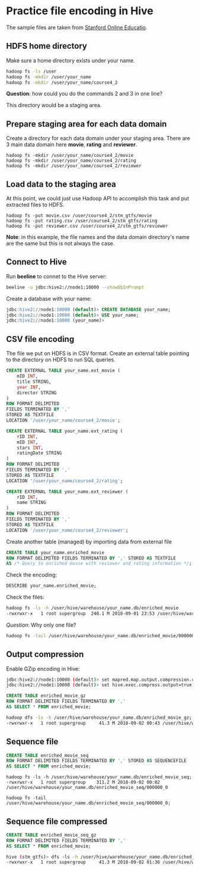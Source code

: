 # Practice file encoding in Hive

The sample files are taken from [Stanford Online Educatio](https://lagunita.stanford.edu/courses/DB/2014/SelfPaced/about).

## HDFS home directory

Make sure a home directory exists under your name.

```bash
hadoop fs -ls /user
hadoop fs -mkdir /user/your_name
hadoop fs -mkdir /user/your_name/course4_2
```

**Question**: how could you do the commands 2 and 3 in one line?

This directory would be a staging area.

## Prepare staging area for each data domain

Create a directory for each data domain under your staging area. There are 3 main data domain here **movie**, **rating** and **reviewer**.
 
```
hadoop fs -mkdir /user/your_name/course4_2/movie
hadoop fs -mkdir /user/your_name/course4_2/rating
hadoop fs -mkdir /user/your_name/course4_2/reviewer
```

## Load data to the staging area

At this point, we could just use Hadoop API to accomplish this task and put extracted files to HDFS.

```
hadoop fs -put movie.csv /user/course4_2/stm_gtfs/movie
hadoop fs -put rating.csv /user/course4_2/stm_gtfs/rating
hadoop fs -put reviewer.csv /user/course4_2/stm_gtfs/reviewer
```

**Note**: in this example, the file names and the data domain directory's name are the same but this is not always the case.

## Connect to Hive

Run **beeline** to connet to the Hive server:

```bash
beeline -u jdbc:hive2://node1:10000 --showDbInPrompt
```

Create a database with your name:

```sql
jdbc:hive2://node1:10000 (default)> CREATE DATABASE your_name;
jdbc:hive2://node1:10000 (default)> USE your_name;
jdbc:hive2://node1:10000 (your_name)>
```

## CSV file encoding

The file we put on HDFS is in CSV format. Create an external table pointing to the directory on HDFS to run SQL queries.

```sql
CREATE EXTERNAL TABLE your_name.ext_movie (
    mID INT, 
    title STRING, 
    year INT, 
    director STRING
)
ROW FORMAT DELIMITED
FIELDS TERMINATED BY ','
STORED AS TEXTFILE
LOCATION '/user/your_name/course4_2/movie';
```

```sql
CREATE EXTERNAL TABLE your_name.ext_rating (
    rID INT, 
    mID INT, 
    stars INT, 
    ratingDate STRING
)
ROW FORMAT DELIMITED
FIELDS TERMINATED BY ','
STORED AS TEXTFILE
LOCATION '/user/your_name/course4_2/rating';
```

```sql
CREATE EXTERNAL TABLE your_name.ext_reviewer (
    rID INT, 
    name STRING
)
ROW FORMAT DELIMITED
FIELDS TERMINATED BY ','
STORED AS TEXTFILE
LOCATION '/user/your_name/course4_2/reviewer';
```

Create another table (managed) by importing data from external file

```sql
CREATE TABLE your_name.enriched_movie 
ROW FORMAT DELIMITED FIELDS TERMINATED BY ',' STORED AS TEXTFILE
AS /* Query to enriched movie with reviewer and rating information */;
```

Check the encoding:

```sql
DESCRIBE your_name.enriched_movie;
```

Check the files:

```bash
hadoop fs -ls -h /user/hive/warehouse/your_name.db/enriched_movie
-rwxrwxr-x   1 root supergroup  248.1 M 2018-09-01 23:53 /user/hive/warehouse/your_name.db/stop_times_txt/000000_0
```

*Question*: Why only one file?


```bash
hadoop fs -tail /user/hive/warehouse/your_name.db/enriched_movie/000000_0;
```

## Output compression


Enable GZip encoding in Hive:

```bash
jdbc:hive2://node1:10000 (default)> set mapred.map.output.compression.codec=org.apache.hadoop.io.compress.GZipCodec;
jdbc:hive2://node1:10000 (default)> set hive.exec.compress.output=true;
```

```sql
CREATE TABLE enriched_movie_gz
ROW FORMAT DELIMITED FIELDS TERMINATED BY ',' 
AS SELECT * FROM enriched_movie;
```

```bash
hadoop dfs -ls -h /user/hive/warehouse/your_name.db/enriched_movie_gz;
-rwxrwxr-x   1 root supergroup     41.3 M 2018-09-02 00:43 /user/hive/warehouse/your_name.db/enriched_movie_gz/000000_0.deflate
```

## Sequence file

```sql
CREATE TABLE enriched_movie_seq
ROW FORMAT DELIMITED FIELDS TERMINATED BY ',' STORED AS SEQUENCEFILE
AS SELECT * FROM enriched_movie;
```

```
hadoop fs -ls -h /user/hive/warehouse/your_name.db/enriched_movie_seq;
-rwxrwxr-x   1 root supergroup    311.2 M 2018-09-02 00:02 /user/hive/warehouse/your_name.db/enriched_movie_seq/000000_0

hadoop fs -tail /user/hive/warehouse/your_name.db/enriched_movie_seq/000000_0;
```

## Sequence file compressed

```sql
CREATE TABLE enriched_movie_seq_gz
ROW FORMAT DELIMITED FIELDS TERMINATED BY ',' 
AS SELECT * FROM enriched_movie;
```
```bash
hive (stm_gtfs)> dfs -ls -h /user/hive/warehouse/your_name.db/enriched_movie_seq_gz;
-rwxrwxr-x   1 root supergroup     41.3 M 2018-09-02 01:36 /user/hive/warehouse/your_name.db/enriched_movie_seq_gz/000000_0.deflate
```
